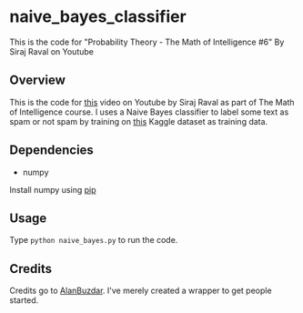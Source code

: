 # naive_bayes_classifier
This is the code for "Probability Theory - The Math of Intelligence #6" By Siraj Raval on Youtube

## Overview

This is the code for [this](https://youtu.be/PrkiRVcrxOs) video on Youtube by Siraj Raval as part of The Math of Intelligence course. I uses a Naive Bayes classifier to label some text as spam or not spam by training on [this](https://www.kaggle.com/uciml/sms-spam-collection-dataset) Kaggle dataset as training data.

## Dependencies

* numpy

Install numpy using [pip](https://pip.pypa.io/en/stable/)


## Usage

Type `python naive_bayes.py` to run the code. 


## Credits

Credits go to [AlanBuzdar](https://github.com/alanbuzdar). I've merely created a wrapper to get people started. 
